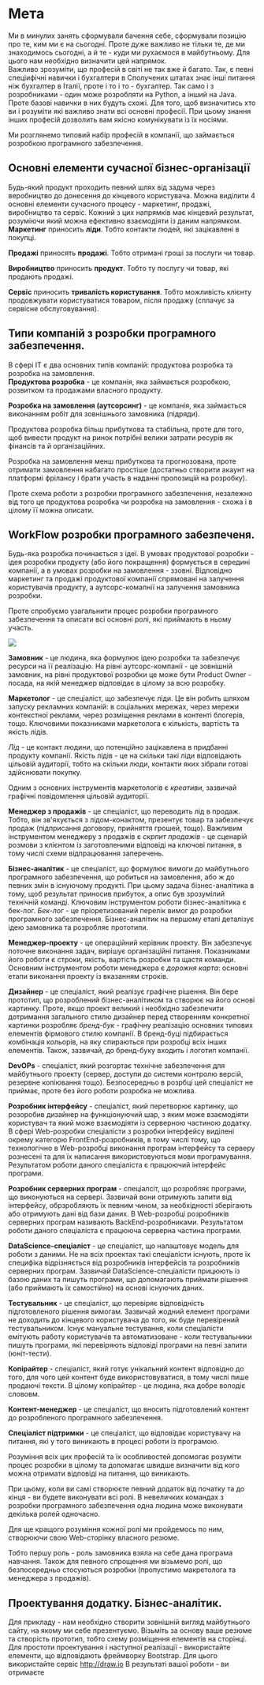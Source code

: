 # Мета
Ми в минулих занять сформували бачення себе, сформували позицію про те, ким ми є на сьогодні. Проте дуже важливо не тільки те, де ми знаходимось сьогодні, а й те - куди ми рухаємося в майбутньому. Для цього нам необхідно визначити цей напрямок.  
Важливо зрозуміти, що професій в світі не так вже й багато. Так, є певні спеціифічні навички і бухгалтери в Сполучених штатах знає інші питання ніж бухгалтер в Італії, проте і то і то - бухгалтер. Так само і з розробниками - один може розробляти на Python, а інший на Java. Проте базові навички в них будуть схожі. Для того, щоб визначитись хто ви і розуміти які важливо знати всі основні професії. При цьому знання інших професій дозволить вам якісно комунікувати із їх носіями.  
  
Ми розглянемо типовий набір професій в компанії, що займається розробкою програмного забезпечення.   

## Основні елементи сучасної бізнес-організації
Будь-який продукт проходить певний шлях від задума через веробництво до донесення до кінцевого користувача.  Можна виділити 4 основні елементи сучасного процесу - маркетинг, продажі, виробництво та сервіс.  Кожний з цих напрямків має кінцевий результат, розуміючи який можна ефективно взаємодіяти із даним напрямком.  
**Маркетинг** приносить  **ліди**. Тобто контакти людей, які зацікавлені в покупці.  
  
**Продажі** приносять **продажі**. Тобто отримані гроші за послуги чи товар.   
  
**Виробництво** приносить **продукт**. Тобто ту послугу чи товар, які продають продажі.  
  
**Сервіс** приносить **тривалість користування**. Тобто можливість клієнту продовжувати користуватися товаром, після продажу (сплачує за сервісне обслуговування).  
  
## Типи компаній з розробки програмного забезпечення.
В сфері ІТ є два основних типів компаній: продуктова розробка та розробка на замовлення.  
**Продуктова розробка** - це компанія, яка займається розробкою, розвитком та продажами власного продукту.  
  
**Розробка на замовлення (аутсорсинг)** - це компанія, яка займається виконанням робіт для зовнішнього замовника (підряди).  
  
Продуктова розробка більш прибуткова та стабільна, проте для того, щоб вивести продукт на ринок потрібні велики затрати ресурів як фінансів та й організаційних.  
  
Розробка на замовлення менш прибуткова та прогнозована, проте отримати замовлення набагато простіше (достатньо створити акаунт на платформі фрілансу і брати участь в наданні пропозицій на розробку).  
  
Проте схема роботи з розробки програмного забезпечення, незалежно від того це продуктова розробка чи розробка на замовлення - схожа і в цілому її можна описати.  

## WorkFlow розробки програмного забезпеченя.
Будь-яка розробка починається з ідеї. В умовах продуктової розробки - ідея розробки продукту (або його покращення) формується в середині компанії, а в умовах розробки на замовлення - ззовні. Відповідно маркетинг та продажі продуктової компанії спрямовані на залучення користувачів продукту, а аутсорс-комапнії на залучення замовника розробки.  
  
Проте спробуємо узагальнити процес розробки програмного забезпечення та описати всі основні ролі, які приймають в ньому участь.  

<img src = "img/WorkFlow_roles.png">

**Замовник** - це людина, яка формулює ідею розробки та забезпечує ресурси на її реалізацію. На рівні аутсорс-компанії - це зовнішній замовник, на рівні продуктової розробки це може бути Product Owner - посада, на якій менеджер відповідає в цілому за всю розробку.  
  
**Маркетолог** - це спеціаліст, що забезпечує ліди. Це він робить шляхом запуску рекламних компаній: в соціальних мережах, через мережи контекстної реклами, через розміщення реклами в контенті блогерів, тощо. Ключовими показниками маркетолога є кількість, вартість та якість лідів.  
  
*Лід* - це контакт людини, що потенційно зацікавлена в придбанні продукту компанії.  Якість лідів - це на скільки такі ліди відповідають цільовій аудиторії, тобто на скільки люди, контакти яких зібрали готові здійснювати покупку.  
  
Одним з основних інструментів маркетологів є *креативи*, зазвичай графічні повідомлення цільовій аудиторії.  
  
**Менеджер з продажів** - це спеціаліст, що переводить лід в продаж. Тобто, він зв'яхується з лідом-конактом, презентує товар та забезпечує продаж (підприсання договору, прийняття грошей, тощо).  Важливим інструментом менеджеру з продажів є *скрпит продажів* - це сценарій розмови з клієнтом із заготовленими відповіді на ключові питання, в тому числі схеми відпрацювання заперечень.  
  
**Бізнес-аналітик** - це спеціаліст, що формулює вимоги до майбутнього програмного забезпечення, що робиться на замовлення, або ж до певних змін в існуючому продукті. При цьому задача бізнес-аналітика в тому, щоб результат приносив прибуток, а опис був зрозумілий технічній команді. Ключовим інструментом роботи бізнес-аналітика є бек-лог. *Бек-лог* - це пріоретизований перелік вимог до розробки програмного забезпечення.  Бізнес-аналітик на першому етапі деталізує ідею замовника та розробляє прототипи.  
  
**Менеджер-проекту** - це операційний керівник проекту. Він забезпечує поточне виконання задач, вирішує організаційні питання. Показниками його роботи є строки, якість, вартість розробки та щастя команди. Основним інструментом роботи менеджера є *дорожня карта*: основні етапи виконання проекту із вказанням строків.  
  
**Дизайнер** - це спеціаліст, який реалізує графічне рішення. Він бере прототип, що розроблений бізнес-аналітиком та створює на його основі картинку. Проте, якщо проект великий і необхідно забезпечити дотримання загального стилю дизайнер перед створенням конкретної картинки розробляє *бренд-бук* - графічну реалізацію основних типових елементів фірмового стилю компанії. В бренд-буці підбирається комбінація кольорів, на яку спираються при розробці всіх інших елементів. Також, зазвичай, до бренд-буку входить і логотип компанії.  
  
**DevOPs** - спеціаліст, який розгортає технічне забезпечення для майбутнього проекту (сервер, доступи до системи контролю версій, резервне копіювання тощо). Безпосередньо в розрбці цей спеціаліст не приймає, проте без його роботи розробка не можлива.  
  
**Розробник інтерфейсу** - спеціаліст, який перетворює картинку, що розоробив дизайнер на функціонуючий шар, з яким може взаємодіяти користувач та який може взаємодіяти із серверною частиною додатку. В сфері Web-розробки спеціалісти з розробки інтерфейсу виділені окрему категорю FrontEnd-розробників, в тому числі тому, що технологічно в Web-розробці виконання програм інтерфейсу та серверу рознесені та для їх написання використовуються мови програмування. Результатом роботи даного спеціаліста є працюючий інтерфейс програми.  
  
**Розробник серверних програм** - спеціалсіт, що розробляє програми, що виконуються на сервері. Зазвичай вони отримують запити від інтерфейсу, обрзробляють їх певним чином, за необхідності зберігають або отримують дані від бази даних. В Web-розробці розробників серверних програм називають BackEnd-розробниками.   Результатом роботи даного спеціаліста є працююча серверна частина програми.  
  
**DataScience-спеціаліст** - це спеціаліст, що налаштовує модель для роботи з даними. Не на всіх проектах такі спеціалісти існують, проте їх специфіка відрізняється від розробників інтерфейсів та розробників серверних програм. Зазвичай DataScience-спеціалісти прицюють із базою даних та пишуть програми, що допомагають приймати рішення (або приймають їх самостійно) на основі існуючих даних.  
  
**Тестувальник** - це спеціаліст, що перевіряє відповідність підготовленого рішення вимогам. Зазвичай жодний елемент програми не доходить до кінцевого користувача до того, як буде перевірений тестувальником. Існує мануальне тестування, коли спеціалісти емітують работу користувачів та автоматизоване - коли тестувальники пишуть програми, які перевіряють відповіді програми на певні запити (юніт-тести).  
  
**Копірайтер** - спеціаліст, який готує унікальний контент відповідно до того, для чого цей контент буде використовуватися, в тому числі пише продаючі тексти. В цілому копірайтер - це людина, яка добре володіє слововм.  
  
**Контент-менеджер** - це спеціаліст, що вносить підготовлений контент до розробленого програмного забезпечення.  
  
**Спеціаліст підтримки** - це спеціаліст, що відповідає користувачу на питання, які у того виникають в процесі роботи із програмою.  
  
Розуміння всіх цих професій та їх особливостей допомогає розуміти процес розробки в цілому та допомагає швидше визначити від кого можна отримати відповіді на питання, що виникають.  
  
При цьому, коли ви самі створюєте певний додаток від початку та до кінця - ви будете виконувати всі ролі.  В невеличких командах з розробки програмного забезпечення одна людина може виконувати декілька ролей одночасно.  
  
Для ще кращого розуміння кожної ролі ми пройдемось по ним, створюючи свою Web-сторінку власного резюме.  
  
Тобто першу роль - роль замовника взяла на себе дана програма навчання.  Також для певного спрощення ми візьмемо ролі, що безпосередньо стосуються розробки (пропустимо макретолога та менеджера з продажів).  

## Проектування додатку. Бізнес-аналітик.
Для прикладу - нам необхідно створити зовнішній вигляд майбутнього сайту, на якому ми себе презентуємо. Візьміть за основу ваше резюме та створість прототип, тобто схему розміщення елементів на сторінці. Для простоти проектування і наступної реалізації - використайте елементи, що відповідають фреймворку Bootstrap. Для цього використайте сервіс http://draw.io 
В результаті вашої роботи - ви отримаєте 



